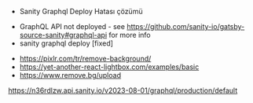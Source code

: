 
* Sanity Graphql Deploy Hatası çözümü
- GraphQL API not deployed - see https://github.com/sanity-io/gatsby-source-sanity#graphql-api for more info
- sanity graphql deploy [fixed]

* https://pixlr.com/tr/remove-background/
* https://yet-another-react-lightbox.com/examples/basic
* https://www.remove.bg/upload

https://n36rdlzw.api.sanity.io/v2023-08-01/graphql/production/default

